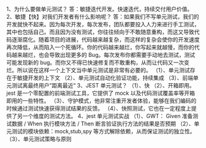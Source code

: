 1、为什么要做单元测试？
答：敏捷迭代开发。快速迭代，持续交付用户价值。
2、敏捷【快】对我们开发者有什么影响呢？
答：如果我们不写单元测试，我们的开发就快不起来。因为每次开发，每次发布，团队都要投入人力来进行手工测试，其中也包括自己。而且因为没有测试，你往往倾向于不敢随意重构，而这又导致代码逐渐腐化。随着项目的进展，代码越来越复杂，而这样的复杂会使你的开发速度再次降低，从而陷入一个死循环。你的代码越来越烂，你写起来就越慢，而你的代码越来越烂，也会导致出现更多的 Bug。每次发布你都需要手动地去测试，测试可能发现新的 bug。而你又不得已快速修复而不敢重构，从而让代码又一次变烂。所以说在这样一个上下文当中单元测试是非常有必要的。
（1）、单元测试存在于敏捷开发的上下文
（2）、单元测试自动化验证功能，持续集成
（3）、前端单元测试离最终用户”距离最近“
3、JEST 单元测试？
（1）、快
（2）、开箱即用。jest 是一个零配置的前端测试工具，它提供了 mock 以及代码测试覆盖率等开箱即用的一些特性。
（3）、守护模式，他非常注重开发者体验，能够在我们编码的时候通过测试快速获得测试结果的反馈。
（4）、快照测试，它也在一定程度上提供了另一个维度的测试方法。
4、jest 单元测试实战
（1）、GWT： Given 准备测试数据 / When 执行模块方法 / Then 断言验证执行方法的结果是否预期
（2）、单元测试的模块依赖：mock,stub,spy 等方式解除依赖，从而保证测试的独立性。
（3）、单元测试策略与原则
